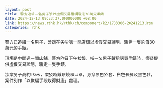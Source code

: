 ```yaml
---
layout: post
title: 警方追緝一名男子涉以虛假交易證明騙走30萬元手錶
date: 2024-12-13 09:53:37.000000000 +08:00
link: https://news.rthk.hk/rthk/ch/component/k2/1783306-20241213.htm
categories: rthk
---
```


警方正追緝一名男子，涉嫌在尖沙咀一間店舖以虛假交易證明，騙走一隻約值30萬元的手錶。

現場是中間道一間店舖，警方昨日下午接報，指一名男子聲稱購買手錶時，懷疑提供虛假交易證明，騙走一隻手錶。

涉案男子高約1.6米，案發時戴眼鏡和口罩，身穿黑色外套、白色長褲及黑色鞋，案件列作「以欺騙手段取得財產」處理。
